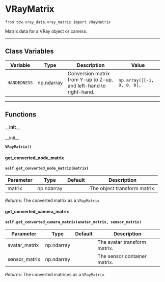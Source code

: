 # VRayMatrix

`from tdw.vray_data.vray_matrix import VRayMatrix`

Matrix data for a VRay object or camera.

***

## Class Variables

| Variable | Type | Description | Value |
| --- | --- | --- | --- |
| `HANDEDNESS` | np.ndarray | Conversion matrix from Y-up to Z-up, and left-hand to right-hand. | `np.array([[-1, 0, 0, 0],` |

***

## Functions

#### \_\_init\_\_

\_\_init\_\_

**`VRayMatrix()`**

#### get_converted_node_matrix

**`self.get_converted_node_matrix(matrix)`**


| Parameter | Type | Default | Description |
| --- | --- | --- | --- |
| matrix |  np.ndarray |  | The object transform matrix. |

_Returns:_  The converted matrix as a `VRayMatrix`.

#### get_converted_camera_matrix

**`self.get_converted_camera_matrix(avatar_matrix, sensor_matrix)`**


| Parameter | Type | Default | Description |
| --- | --- | --- | --- |
| avatar_matrix |  np.ndarray |  | The avatar transform matrix. |
| sensor_matrix |  np.ndarray |  | The sensor container matrix. |

_Returns:_  The converted matrices as a `VRayMatrix`.